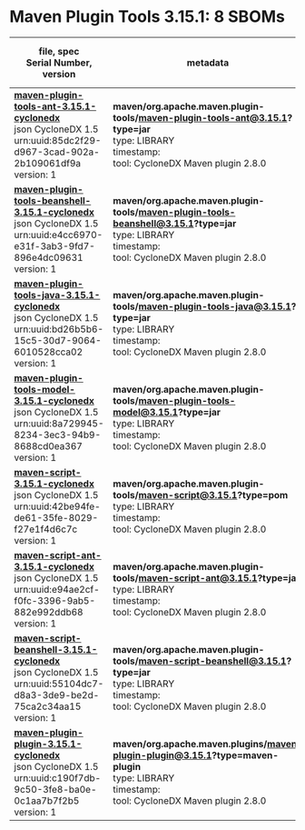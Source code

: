 Maven Plugin Tools 3.15.1: 8 SBOMs
=======

| file, spec<br>Serial Number, version| metadata | components<br>by type<br>- libs purl types |
| ----------------------------------- | -------- | ------------------------------------------ |
| **[maven-plugin-tools-ant-3.15.1-cyclonedx](maven/org.apache.maven.plugin-tools/maven-plugin-tools-ant/3.15.1/maven-plugin-tools-ant-3.15.1-cyclonedx.json)**<br>json CycloneDX 1.5<br>urn:uuid:85dc2f29-d967-3cad-902a-2b109061df9a<br>version: 1 | **maven/org.apache.maven.plugin-tools/maven-plugin-tools-ant@3.15.1?type=jar**<br>type: LIBRARY<br>timestamp: <br>tool: CycloneDX Maven plugin 2.8.0 | 43<br>`library`: 43 <br>- `maven`: 43  |
| **[maven-plugin-tools-beanshell-3.15.1-cyclonedx](maven/org.apache.maven.plugin-tools/maven-plugin-tools-beanshell/3.15.1/maven-plugin-tools-beanshell-3.15.1-cyclonedx.json)**<br>json CycloneDX 1.5<br>urn:uuid:e4cc6970-e31f-3ab3-9fd7-896e4dc09631<br>version: 1 | **maven/org.apache.maven.plugin-tools/maven-plugin-tools-beanshell@3.15.1?type=jar**<br>type: LIBRARY<br>timestamp: <br>tool: CycloneDX Maven plugin 2.8.0 | 43<br>`library`: 43 <br>- `maven`: 43  |
| **[maven-plugin-tools-java-3.15.1-cyclonedx](maven/org.apache.maven.plugin-tools/maven-plugin-tools-java/3.15.1/maven-plugin-tools-java-3.15.1-cyclonedx.json)**<br>json CycloneDX 1.5<br>urn:uuid:bd26b5b6-15c5-30d7-9064-6010528cca02<br>version: 1 | **maven/org.apache.maven.plugin-tools/maven-plugin-tools-java@3.15.1?type=jar**<br>type: LIBRARY<br>timestamp: <br>tool: CycloneDX Maven plugin 2.8.0 | 42<br>`library`: 42 <br>- `maven`: 42  |
| **[maven-plugin-tools-model-3.15.1-cyclonedx](maven/org.apache.maven.plugin-tools/maven-plugin-tools-model/3.15.1/maven-plugin-tools-model-3.15.1-cyclonedx.json)**<br>json CycloneDX 1.5<br>urn:uuid:8a729945-8234-3ec3-94b9-8688cd0ea367<br>version: 1 | **maven/org.apache.maven.plugin-tools/maven-plugin-tools-model@3.15.1?type=jar**<br>type: LIBRARY<br>timestamp: <br>tool: CycloneDX Maven plugin 2.8.0 | 9<br>`library`: 9 <br>- `maven`: 9  |
| **[maven-script-3.15.1-cyclonedx](maven/org.apache.maven.plugin-tools/maven-script/3.15.1/maven-script-3.15.1-cyclonedx.json)**<br>json CycloneDX 1.5<br>urn:uuid:42be94fe-de61-35fe-8029-f27e1f4d6c7c<br>version: 1 | **maven/org.apache.maven.plugin-tools/maven-script@3.15.1?type=pom**<br>type: LIBRARY<br>timestamp: <br>tool: CycloneDX Maven plugin 2.8.0 | 0 |
| **[maven-script-ant-3.15.1-cyclonedx](maven/org.apache.maven.plugin-tools/maven-script-ant/3.15.1/maven-script-ant-3.15.1-cyclonedx.json)**<br>json CycloneDX 1.5<br>urn:uuid:e94ae2cf-f0fc-3396-9ab5-882e992ddb68<br>version: 1 | **maven/org.apache.maven.plugin-tools/maven-script-ant@3.15.1?type=jar**<br>type: LIBRARY<br>timestamp: <br>tool: CycloneDX Maven plugin 2.8.0 | 43<br>`library`: 43 <br>- `maven`: 43  |
| **[maven-script-beanshell-3.15.1-cyclonedx](maven/org.apache.maven.plugin-tools/maven-script-beanshell/3.15.1/maven-script-beanshell-3.15.1-cyclonedx.json)**<br>json CycloneDX 1.5<br>urn:uuid:55104dc7-d8a3-3de9-be2d-75ca2c34aa15<br>version: 1 | **maven/org.apache.maven.plugin-tools/maven-script-beanshell@3.15.1?type=jar**<br>type: LIBRARY<br>timestamp: <br>tool: CycloneDX Maven plugin 2.8.0 | 13<br>`library`: 13 <br>- `maven`: 13  |
| **[maven-plugin-plugin-3.15.1-cyclonedx](maven/org.apache.maven.plugins/maven-plugin-plugin/3.15.1/maven-plugin-plugin-3.15.1-cyclonedx.json)**<br>json CycloneDX 1.5<br>urn:uuid:c190f7db-9c50-3fe8-ba0e-0c1aa7b7f2b5<br>version: 1 | **maven/org.apache.maven.plugins/maven-plugin-plugin@3.15.1?type=maven-plugin**<br>type: LIBRARY<br>timestamp: <br>tool: CycloneDX Maven plugin 2.8.0 | 66<br>`library`: 66 <br>- `maven`: 66  |
